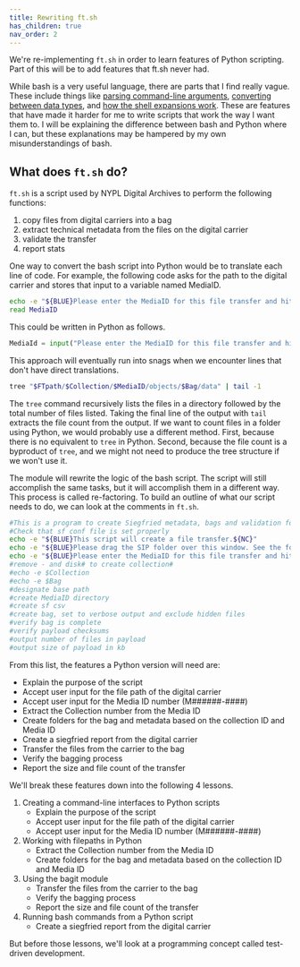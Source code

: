 ```yaml
---
title: Rewriting ft.sh
has_children: true
nav_order: 2
---
```


We're re-implementing `ft.sh` in order to learn features of Python scripting.
Part of this will be to add features that ft.sh never had.

While bash is a very useful language, there are parts that I find really vague.
These include things like [parsing command-line arguments](https://pubs.opengroup.org/onlinepubs/9699919799/utilities/getopts.html), [converting between data types](https://tldp.org/LDP/abs/html/untyped.html), and [how the shell expansions work](https://www.gnu.org/software/bash/manual/html_node/Shell-Parameter-Expansion.html).
These are features that have made it harder for me to write scripts that work the way I want them to.
I will be explaining the difference between bash and Python where I can, but these explanations may be hampered by my own misunderstandings of bash.

## What does `ft.sh` do?

`ft.sh` is a script used by NYPL Digital Archives to perform the following functions:

1. copy files from digital carriers into a bag
2. extract technical metadata from the files on the digital carrier
3. validate the transfer
4. report stats

One way to convert the bash script into Python would be to translate each line of code.
For example, the following code asks for the path to the digital carrier and stores that input to a variable named MediaID.

```bash
echo -e "${BLUE}Please enter the MediaID for this file transfer and hit return:${NC}"
read MediaID
```

This could be written in Python as follows.

```py
MediaId = input("Please enter the MediaID for this file transfer and hit return: ")
```

This approach will eventually run into snags when we encounter lines that don't have direct translations.

```bash
tree "$FTpath/$Collection/$MediaID/objects/$Bag/data" | tail -1
```

The `tree` command recursively lists the files in a directory followed by the total number of files listed.
Taking the final line of the output with `tail` extracts the file count from the output.
If we want to count files in a folder using Python, we would probably use a different method.
First, because there is no equivalent to `tree` in Python.
Second, because the file count is a byproduct of `tree`, and we might not need to produce the tree structure if we won't use it.

The module will rewrite the logic of the bash script.
The script will still accomplish the same tasks, but it will accomplish them in a different way.
This process is called re-factoring.
To build an outline of what our script needs to do, we can look at the comments in `ft.sh`.

```bash
#This is a program to create Siegfried metadata, bags and validation for file transfers.
#Check that sf conf file is set properly
echo -e "${BLUE}This script will create a file transfer.${NC}"
echo -e "${BLUE}Please drag the SIP folder over this window. See the folder path displayed? Hit return!:${NC}"
echo -e "${BLUE}Please enter the MediaID for this file transfer and hit return:${NC}"
#remove - and disk# to create collection#
#echo -e $Collection
#echo -e $Bag
#designate base path
#create MediaID directory
#create sf csv
#create bag, set to verbose output and exclude hidden files
#verify bag is complete
#verify payload checksums
#output number of files in payload
#output size of payload in kb
```

From this list, the features a Python version will need are:

* Explain the purpose of the script
* Accept user input for the file path of the digital carrier
* Accept user input for the Media ID number (M######-####)
* Extract the Collection number from the Media ID
* Create folders for the bag and metadata based on the collection ID and Media ID
* Create a siegfried report from the digital carrier
* Transfer the files from the carrier to the bag
* Verify the bagging process
* Report the size and file count of the transfer

We'll break these features down into the following 4 lessons.

1. Creating a command-line interfaces to Python scripts
   * Explain the purpose of the script
   * Accept user input for the file path of the digital carrier
   * Accept user input for the Media ID number (M######-####)
2. Working with filepaths in Python
   * Extract the Collection number from the Media ID
   * Create folders for the bag and metadata based on the collection ID and Media ID
3. Using the bagit module
   * Transfer the files from the carrier to the bag
   * Verify the bagging process
   * Report the size and file count of the transfer
4. Running bash commands from a Python script
   * Create a siegfried report from the digital carrier

But before those lessons, we'll look at a programming concept called test-driven development.

